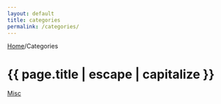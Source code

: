 ```yaml
---
layout: default
title: categories
permalink: /categories/
---
```

<div id="breadcrumbs"><a href="/">Home</a>/Categories</div>

<h1 class="archive-title">{{ page.title | escape | capitalize }}</h1>
<!--  
<div class="category-links"><a href="/jekyll/">Jekyll</a></div>
<div class="category-links"><a href="/custom/">Custom</a></div>
<div class="category-links"><a href="/junk/">Junk</a></div> -->
<div class="category-links"><a href="/misc/">Misc</a></div>

